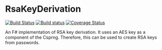 # RsaKeyDerivation

[![Build Status](https://travis-ci.org/JackMatusiewicz/RsaKeyDerivation.svg?branch=master)](https://travis-ci.org/JackMatusiewicz/RsaKeyDerivation)
[![Build status](https://ci.appveyor.com/api/projects/status/bj6umx52353mo4h0?svg=true)](https://ci.appveyor.com/project/JackMatusiewicz/rsakeyderivation)
[![Coverage Status](https://coveralls.io/repos/github/JackMatusiewicz/RsaKeyDerivation/badge.svg?branch=master&service=github)](https://coveralls.io/github/JackMatusiewicz/RsaKeyDerivation?branch=master)

An F# implementation of RSA key derivation. It uses an AES key as a component of the Csprng. Therefore, this can be used to create RSA keys from passwords.
